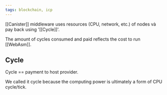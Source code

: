 ```yaml
---
tags: blockchain, icp
---
```


[[Canister]] middleware uses resources (CPU, network, etc.) of nodes và pay back
using '[[Cycle]]'.

The amount of cycles consumed and paid reflects the cost to run [[WebAsm]].

## Cycle

Cycle == payment to host provider.

We called it cycle because the computing power is ultimately a form of CPU
cycle/tick.
